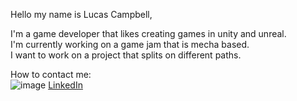Hello my name is Lucas Campbell,

I'm a game developer that likes creating games in unity and unreal.<br>
I'm currently working on a game jam that is mecha based.<br>
I want to work on a project that splits on different paths.<br>

How to contact me:<br>
![image](https://www.linkedin.com/favicon.ico) [LinkedIn](https://www.linkedin.com/in/lucascampbell1501/)
